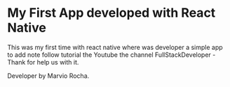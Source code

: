 # My First App developed with React Native

This was my first time with react native where was developer a simple app to add note follow tutorial the Youtube the channel FullStackDeveloper - Thank for help us with it. 

Developer by Marvio Rocha.